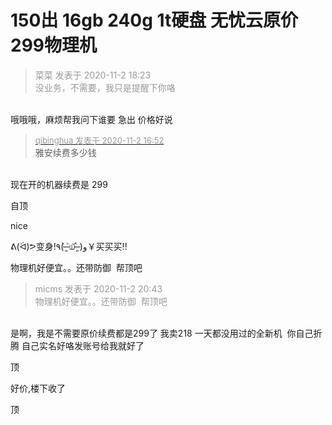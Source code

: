 # 150出 16gb  240g 1t硬盘 无忧云原价299物理机


<div class="quote"><blockquote><font color="#999999">菜菜 发表于 2020-11-2 18:23</font><br />
<font color="#999999">没业务，不需要，我只是提醒下你咯</font></blockquote></div><br />
哦哦哦，麻烦帮我问下谁要 急出 价格好说

<div class="quote"><blockquote><font size="2"><a href="https://www.hostloc.com/forum.php?mod=redirect&amp;goto=findpost&amp;pid=9389936&amp;ptid=761302" target="_blank"><font color="#999999">qibinghua 发表于 2020-11-2 16:52</font></a></font><br />
雅安续费多少钱</blockquote></div><br />
现在开的机器续费是 299

自顶 

nice

ᕕ(ᐛ)ᕗ变身!٩( ˃̶͈̀௰˂̶͈́ )و￥买买买!!

物理机好便宜。。还带防御&nbsp;&nbsp;帮顶吧<img id="aimg_XqLCc" onclick="zoom(this, this.src, 0, 0, 0)" class="zoom" src="https://cdn.jsdelivr.net/gh/hishis/forum-master/public/images/patch.gif" onmouseover="img_onmouseoverfunc(this)" onload="thumbImg(this)" border="0" alt="" />

<div class="quote"><blockquote><font color="#999999">micms 发表于 2020-11-2 20:43</font><br />
<font color="#999999">物理机好便宜。。还带防御&nbsp;&nbsp;帮顶吧</font></blockquote></div><br />
是啊，我是不需要原价续费都是299了 我卖218 一天都没用过的全新机&nbsp;&nbsp;你自己折腾 自己实名好咯发账号给我就好了 

顶

好价,楼下收了

顶
